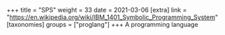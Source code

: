 +++
title = "SPS"
weight = 33
date = 2021-03-06
[extra]
link = "https://en.wikipedia.org/wiki/IBM_1401_Symbolic_Programming_System"
[taxonomies]
groups = ["proglang"]
+++
A programming language

